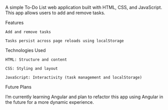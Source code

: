 A simple To-Do List web application built with HTML, CSS, and JavaScript. This app allows users to add and remove tasks.

Features

    Add and remove tasks

    Tasks persist across page reloads using localStorage

Technologies Used

    HTML: Structure and content

    CSS: Styling and layout

    JavaScript: Interactivity (task management and localStorage)

Future Plans

I’m currently learning Angular and plan to refactor this app using Angular in the future for a more dynamic experience.